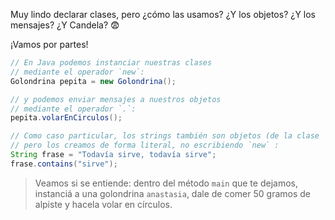 Muy lindo declarar clases, pero ¿cómo las usamos? ¿Y los objetos? ¿Y los mensajes? ¿Y Candela? :fearful:

¡Vamos por partes! 

```java
// En Java podemos instanciar nuestras clases 
// mediante el operador `new`: 
Golondrina pepita = new Golondrina();

// y podemos enviar mensajes a nuestros objetos 
// mediante el operador `.`:
pepita.volarEnCirculos();

// Como caso particular, los strings también son objetos (de la clase `String`),
// pero los creamos de forma literal, no escribiendo `new` : 
String frase = "Todavía sirve, todavía sirve";
frase.contains("sirve");
```

> Veamos si se entiende: dentro del método `main` que te dejamos, instanciá a una golondrina `anastasia`, dale de comer 50 gramos de alpiste y hacela volar en círculos. 
> 